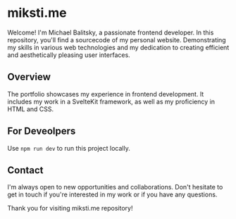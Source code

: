 # miksti.me

Welcome! I'm Michael Balitsky, a passionate frontend developer. In this repository, you'll find a sourcecode of my personal website. Demonstrating my skills in various web technologies and my dedication to creating efficient and aesthetically pleasing user interfaces.

## Overview

The portfolio showcases my experience in frontend development. It includes my work in a SvelteKit framework, as well as my proficiency in HTML and CSS.

## For Deveolpers

Use `npm run dev` to run this project locally.

## Contact

I'm always open to new opportunities and collaborations. Don't hesitate to get in touch if you're interested in my work or if you have any questions.

Thank you for visiting miksti.me repository!
